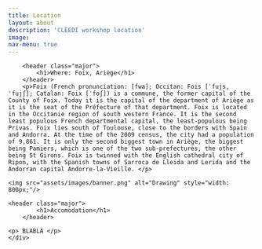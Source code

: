 ```yaml
---
title: Location
layout: about
description: 'CLEEDI workshop location'
image:
nav-menu: true
---
```


<section id="main" class="style2">
	<div class="inner">

		<header class="major">
			<h1>Where: Foix, Ariège</h1>
		</header>
		<p>Foix (French pronunciation: ​[fwa]; Occitan: Fois [ˈfujs, ˈfujʃ]; Catalan: Foix [ˈfoʃ]) is a commune, the former capital of the County of Foix. Today it is the capital of the department of Ariège as it is the seat of the Préfecture of that department. Foix is located in the Occitanie region of south western France. It is the second least populous French departmental capital, the least-populous being Privas. Foix lies south of Toulouse, close to the borders with Spain and Andorra. At the time of the 2009 census, the city had a population of 9,861. It is only the second biggest town in Ariège, the biggest being Pamiers, which is one of the two sub-prefectures, the other being St Girons. Foix is twinned with the English cathedral city of Ripon, with the Spanish towns of Sarroca de Lleida and Lerida and the Andorran capital Andorre-la-Vieille. </p>

    <img src="assets/images/banner.png" alt="Drawing" style="width: 800px;"/>

    <header class="major">
			<h1>Accomodation</h1>
		</header>

    <p> BLABLA </p>
	</div>
</section>
